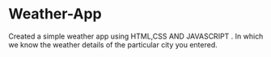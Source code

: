 # Weather-App
Created a simple weather app using HTML,CSS AND JAVASCRIPT . In which we know the weather details of the particular city you entered.
